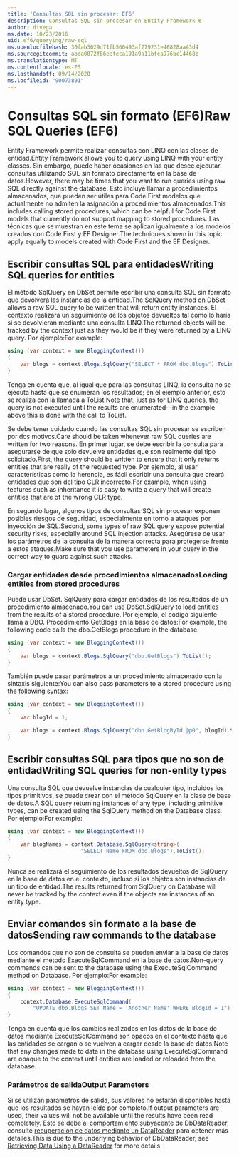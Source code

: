 ```yaml
---
title: 'Consultas SQL sin procesar: EF6'
description: Consultas SQL sin procesar en Entity Framework 6
author: divega
ms.date: 10/23/2016
uid: ef6/querying/raw-sql
ms.openlocfilehash: 30fab3029d71fb560493af279231e46828aa43d4
ms.sourcegitcommit: abda0872f86eefeca191a9a11bfca976bc14468b
ms.translationtype: MT
ms.contentlocale: es-ES
ms.lasthandoff: 09/14/2020
ms.locfileid: "90073891"
---
```

# <a name="raw-sql-queries-ef6"></a><span data-ttu-id="38364-103">Consultas SQL sin formato (EF6)</span><span class="sxs-lookup"><span data-stu-id="38364-103">Raw SQL Queries (EF6)</span></span>

<span data-ttu-id="38364-104">Entity Framework permite realizar consultas con LINQ con las clases de entidad.</span><span class="sxs-lookup"><span data-stu-id="38364-104">Entity Framework allows you to query using LINQ with your entity classes.</span></span> <span data-ttu-id="38364-105">Sin embargo, puede haber ocasiones en las que desee ejecutar consultas utilizando SQL sin formato directamente en la base de datos.</span><span class="sxs-lookup"><span data-stu-id="38364-105">However, there may be times that you want to run queries using raw SQL directly against the database.</span></span> <span data-ttu-id="38364-106">Esto incluye llamar a procedimientos almacenados, que pueden ser útiles para Code First modelos que actualmente no admiten la asignación a procedimientos almacenados.</span><span class="sxs-lookup"><span data-stu-id="38364-106">This includes calling stored procedures, which can be helpful for Code First models that currently do not support mapping to stored procedures.</span></span> <span data-ttu-id="38364-107">Las técnicas que se muestran en este tema se aplican igualmente a los modelos creados con Code First y EF Designer.</span><span class="sxs-lookup"><span data-stu-id="38364-107">The techniques shown in this topic apply equally to models created with Code First and the EF Designer.</span></span>  

## <a name="writing-sql-queries-for-entities"></a><span data-ttu-id="38364-108">Escribir consultas SQL para entidades</span><span class="sxs-lookup"><span data-stu-id="38364-108">Writing SQL queries for entities</span></span>  

<span data-ttu-id="38364-109">El método SqlQuery en DbSet permite escribir una consulta SQL sin formato que devolverá las instancias de la entidad.</span><span class="sxs-lookup"><span data-stu-id="38364-109">The SqlQuery method on DbSet allows a raw SQL query to be written that will return entity instances.</span></span> <span data-ttu-id="38364-110">El contexto realizará un seguimiento de los objetos devueltos tal como lo haría si se devolvieran mediante una consulta LINQ.</span><span class="sxs-lookup"><span data-stu-id="38364-110">The returned objects will be tracked by the context just as they would be if they were returned by a LINQ query.</span></span> <span data-ttu-id="38364-111">Por ejemplo:</span><span class="sxs-lookup"><span data-stu-id="38364-111">For example:</span></span>  

``` csharp  
using (var context = new BloggingContext())
{
    var blogs = context.Blogs.SqlQuery("SELECT * FROM dbo.Blogs").ToList();
}
```  

<span data-ttu-id="38364-112">Tenga en cuenta que, al igual que para las consultas LINQ, la consulta no se ejecuta hasta que se enumeran los resultados; en el ejemplo anterior, esto se realiza con la llamada a ToList.</span><span class="sxs-lookup"><span data-stu-id="38364-112">Note that, just as for LINQ queries, the query is not executed until the results are enumerated—in the example above this is done with the call to ToList.</span></span>  

<span data-ttu-id="38364-113">Se debe tener cuidado cuando las consultas SQL sin procesar se escriben por dos motivos.</span><span class="sxs-lookup"><span data-stu-id="38364-113">Care should be taken whenever raw SQL queries are written for two reasons.</span></span> <span data-ttu-id="38364-114">En primer lugar, se debe escribir la consulta para asegurarse de que solo devuelve entidades que son realmente del tipo solicitado.</span><span class="sxs-lookup"><span data-stu-id="38364-114">First, the query should be written to ensure that it only returns entities that are really of the requested type.</span></span> <span data-ttu-id="38364-115">Por ejemplo, al usar características como la herencia, es fácil escribir una consulta que creará entidades que son del tipo CLR incorrecto.</span><span class="sxs-lookup"><span data-stu-id="38364-115">For example, when using features such as inheritance it is easy to write a query that will create entities that are of the wrong CLR type.</span></span>  

<span data-ttu-id="38364-116">En segundo lugar, algunos tipos de consultas SQL sin procesar exponen posibles riesgos de seguridad, especialmente en torno a ataques por inyección de SQL.</span><span class="sxs-lookup"><span data-stu-id="38364-116">Second, some types of raw SQL query expose potential security risks, especially around SQL injection attacks.</span></span> <span data-ttu-id="38364-117">Asegúrese de usar los parámetros de la consulta de la manera correcta para protegerse frente a estos ataques.</span><span class="sxs-lookup"><span data-stu-id="38364-117">Make sure that you use parameters in your query in the correct way to guard against such attacks.</span></span>  

### <a name="loading-entities-from-stored-procedures"></a><span data-ttu-id="38364-118">Cargar entidades desde procedimientos almacenados</span><span class="sxs-lookup"><span data-stu-id="38364-118">Loading entities from stored procedures</span></span>  

<span data-ttu-id="38364-119">Puede usar DbSet. SqlQuery para cargar entidades de los resultados de un procedimiento almacenado.</span><span class="sxs-lookup"><span data-stu-id="38364-119">You can use DbSet.SqlQuery to load entities from the results of a stored procedure.</span></span> <span data-ttu-id="38364-120">Por ejemplo, el código siguiente llama a DBO. Procedimiento GetBlogs en la base de datos:</span><span class="sxs-lookup"><span data-stu-id="38364-120">For example, the following code calls the dbo.GetBlogs procedure in the database:</span></span>  

``` csharp
using (var context = new BloggingContext())
{
    var blogs = context.Blogs.SqlQuery("dbo.GetBlogs").ToList();
}
```  

<span data-ttu-id="38364-121">También puede pasar parámetros a un procedimiento almacenado con la sintaxis siguiente:</span><span class="sxs-lookup"><span data-stu-id="38364-121">You can also pass parameters to a stored procedure using the following syntax:</span></span>  

``` csharp
using (var context = new BloggingContext())
{
    var blogId = 1;

    var blogs = context.Blogs.SqlQuery("dbo.GetBlogById @p0", blogId).Single();
}
```  

## <a name="writing-sql-queries-for-non-entity-types"></a><span data-ttu-id="38364-122">Escribir consultas SQL para tipos que no son de entidad</span><span class="sxs-lookup"><span data-stu-id="38364-122">Writing SQL queries for non-entity types</span></span>  

<span data-ttu-id="38364-123">Una consulta SQL que devuelve instancias de cualquier tipo, incluidos los tipos primitivos, se puede crear con el método SqlQuery en la clase de base de datos.</span><span class="sxs-lookup"><span data-stu-id="38364-123">A SQL query returning instances of any type, including primitive types, can be created using the SqlQuery method on the Database class.</span></span> <span data-ttu-id="38364-124">Por ejemplo:</span><span class="sxs-lookup"><span data-stu-id="38364-124">For example:</span></span>  

``` csharp
using (var context = new BloggingContext())
{
    var blogNames = context.Database.SqlQuery<string>(
                       "SELECT Name FROM dbo.Blogs").ToList();
}
```  

<span data-ttu-id="38364-125">Nunca se realizará el seguimiento de los resultados devueltos de SqlQuery en la base de datos en el contexto, incluso si los objetos son instancias de un tipo de entidad.</span><span class="sxs-lookup"><span data-stu-id="38364-125">The results returned from SqlQuery on Database will never be tracked by the context even if the objects are instances of an entity type.</span></span>  

## <a name="sending-raw-commands-to-the-database"></a><span data-ttu-id="38364-126">Enviar comandos sin formato a la base de datos</span><span class="sxs-lookup"><span data-stu-id="38364-126">Sending raw commands to the database</span></span>  

<span data-ttu-id="38364-127">Los comandos que no son de consulta se pueden enviar a la base de datos mediante el método ExecuteSqlCommand en la base de datos.</span><span class="sxs-lookup"><span data-stu-id="38364-127">Non-query commands can be sent to the database using the ExecuteSqlCommand method on Database.</span></span> <span data-ttu-id="38364-128">Por ejemplo:</span><span class="sxs-lookup"><span data-stu-id="38364-128">For example:</span></span>  

``` csharp
using (var context = new BloggingContext())
{
    context.Database.ExecuteSqlCommand(
        "UPDATE dbo.Blogs SET Name = 'Another Name' WHERE BlogId = 1");
}
```  

<span data-ttu-id="38364-129">Tenga en cuenta que los cambios realizados en los datos de la base de datos mediante ExecuteSqlCommand son opacos en el contexto hasta que las entidades se cargan o se vuelven a cargar desde la base de datos.</span><span class="sxs-lookup"><span data-stu-id="38364-129">Note that any changes made to data in the database using ExecuteSqlCommand are opaque to the context until entities are loaded or reloaded from the database.</span></span>  

### <a name="output-parameters"></a><span data-ttu-id="38364-130">Parámetros de salida</span><span class="sxs-lookup"><span data-stu-id="38364-130">Output Parameters</span></span>  

<span data-ttu-id="38364-131">Si se utilizan parámetros de salida, sus valores no estarán disponibles hasta que los resultados se hayan leído por completo.</span><span class="sxs-lookup"><span data-stu-id="38364-131">If output parameters are used, their values will not be available until the results have been read completely.</span></span> <span data-ttu-id="38364-132">Esto se debe al comportamiento subyacente de DbDataReader, consulte [recuperación de datos mediante un DataReader](https://go.microsoft.com/fwlink/?LinkID=398589) para obtener más detalles.</span><span class="sxs-lookup"><span data-stu-id="38364-132">This is due to the underlying behavior of DbDataReader, see [Retrieving Data Using a DataReader](https://go.microsoft.com/fwlink/?LinkID=398589) for more details.</span></span>  
